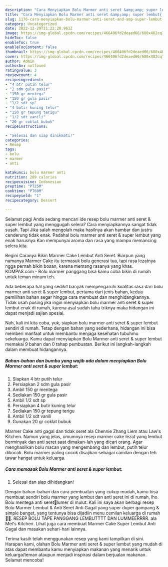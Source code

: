 ```yaml
---
description: "Cara Menyiapkan Bolu Marmer anti seret &amp;amp; super lembut{ yang Bisa Manjain Lidah,  Menu Buat lebaran"
title: "Cara Menyiapkan Bolu Marmer anti seret &amp;amp; super lembut{ yang Bisa Manjain Lidah,  Menu Buat lebaran"
slug: 1176-cara-menyiapkan-bolu-marmer-anti-seret-and-amp-super-lembut-yang-bisa-manjain-lidah-menu-buat-lebaran
category: Uncategorized
date: 2022-12-29T21:22:20.963Z
image: https://img-global.cpcdn.com/recipes/466406fd2deaed66/680x482cq70/bolu-marmer-anti-seret-super-lembut-foto-resep-utama.jpg
hideToc: false
enableToc: true
enableTocContent: false
thumbnail: https://img-global.cpcdn.com/recipes/466406fd2deaed66/680x482cq70/bolu-marmer-anti-seret-super-lembut-foto-resep-utama.jpg
cover: https://img-global.cpcdn.com/recipes/466406fd2deaed66/680x482cq70/bolu-marmer-anti-seret-super-lembut-foto-resep-utama.jpg
author: Admin
authorAv: notfound
ratingvalue: 3
reviewcount: 4
recipeingredient:
- "4 btr putih telur"
- "2 sdm gula pasir"
- "150 gr mentega"
- "150 gr gula pasir"
- "1/2 sdt sp"
- "4 butir kuning telur"
- "150 gr tepung terigu"
- "1/2 sdt vanili"
- "20 gr coklat bubuk"
recipeinstructions:

- "Selesai dan siap dinikmati!"
categories:
- Resep
tags:
- bolu
- marmer
- anti

katakunci: bolu marmer anti 
nutrition: 209 calories
recipecuisine: Indonesian
preptime: "PT25M"
cooktime: "PT60M"
recipeyield: "1"
recipecategory: Dessert

---
```



Selamat pagi Anda sedang mencari ide resep bolu marmer anti seret &amp; super lembut yang menggugah selera? Cara menyiapkannya sangat tidak susah. Tapi Jika salah mengolah maka hasilnya akan hambar dan justru cenderung tidak enak. Padahal bolu marmer anti seret &amp; super lembut yang enak harusnya Kan mempunyai aroma dan rasa yang mampu memancing selera kita.


Begini Caranya Bikin Marmer Cake Lembut Anti Seret. Biarpun yang namanya Marmer Cake itu termasuk bolu generasi tua, tapi rasa lezatnya ngga pernah bikin bosan, karena memang rasanya yang khas. KOMPAS.com - Bolu marmer panggang bisa kamu coba bikin di rumah untuk teman minum teh.

Ada beberapa hal yang sedikit banyak mempengaruhi kualitas rasa dari bolu marmer anti seret &amp; super lembut, pertama dari jenis bahan, kedua pemilihan bahan segar hingga cara membuat dan menghidangkannya. Tidak usah pusing jika ingin menyiapkan bolu marmer anti seret &amp; super lembut enak di rumah, karena asal sudah tahu triknya maka hidangan ini dapat menjadi sajian spesial.


Nah, kali ini kita coba, yuk, siapkan bolu marmer anti seret &amp; super lembut sendiri di rumah. Tetap dengan bahan yang sederhana, hidangan ini bisa memberi manfaat untuk membantu menjaga kesehatan tubuhmu sekeluarga. Kamu dapat menyiapkan Bolu Marmer anti seret &amp; super lembut memakai 9 bahan dan 0 tahap pembuatan. Berikut ini langkah-langkah dalam membuat hidangannya.

<!--inarticleads1-->

##### Bahan-bahan dan bumbu yang wajib ada dalam menyiapkan Bolu Marmer anti seret &amp; super lembut:

1. Siapkan 4 btr putih telur
1. Persiapkan 2 sdm gula pasir
1. Ambil 150 gr mentega
1. Sediakan 150 gr gula pasir
1. Ambil 1/2 sdt sp
1. Persiapkan 4 butir kuning telur
1. Sediakan 150 gr tepung terigu
1. Ambil 1/2 sdt vanili
1. Gunakan 20 gr coklat bubuk


Marmer Cake anti gagal dan tidak seret ala Chennie Zhang Liem atau Law&#39;s Kitchen. Namun yang jelas, umumnya resep marmer cake lezat yang lembut berminyak dan anti seret saat dimakan-lah yang dicari orang. Agar menghasilkan bolu macan yang mengembang dan lembut, putih telur dikocok. Bolu marmer paling cocok disajikan sebagai camilan dengan teh tawar hangat untuk keluarga. 

<!--inarticleads2-->

##### Cara memasak Bolu Marmer anti seret &amp; super lembut:


1. Selesai dan siap dihidangkan!

Dengan bahan-bahan dan cara pembuatan yang cukup mudah, kamu bisa membuat sendiri bolu marmer yang lembut dan anti seret ini di rumah, lho. Bolu mentega anti seret🥰lumer di mulut. Kali ini saya akan berbagi resep Bolu Marmer Lembut &amp; Anti Seret Anti Gagal yang super duper gampang &amp; simple banget, yang tentunya bisa dijadiin menu cemilan keluarga di rumah 🤗🥰. RESEP BOLU TAPE PANGGANG LEMBUTTTT DAN LUMMEERRRR. ala Mel&#39;s Kitchen. Lihat juga cara membuat Marmer Cake Super Lembut Anti Gagal dan masakan sehari-hari lainnya. 

Terima kasih telah menggunakan resep yang kami tampilkan di sini. Harapan kami, olahan Bolu Marmer anti seret &amp; super lembut yang mudah di atas dapat membantu kamu menyiapkan makanan yang menarik untuk keluarga/teman ataupun menjadi inspirasi dalam berjualan makanan. Selamat mencoba!
